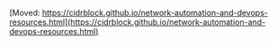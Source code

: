 [Moved: https://cidrblock.github.io/network-automation-and-devops-resources.html](https://cidrblock.github.io/network-automation-and-devops-resources.html)
